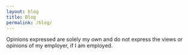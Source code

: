 ```yaml
---
layout: blog
title: Blog
permalink: /blog/
---
```


Opinions expressed are solely my own and do not express the views or opinions of my employer, if I am employed.